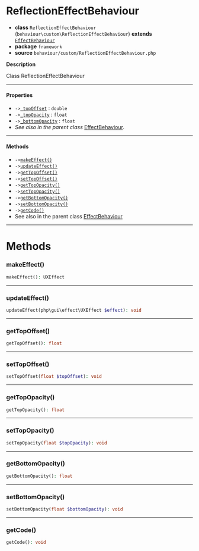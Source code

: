 # ReflectionEffectBehaviour

- **class** `ReflectionEffectBehaviour` (`behaviour\custom\ReflectionEffectBehaviour`) **extends** [`EffectBehaviour`](https://github.com/jphp-compiler/develnext/blob/master/dn-app-framework/api-docs/classes/php/gui/framework/behaviour/custom/EffectBehaviour.md)
- **package** `framework`
- **source** `behaviour/custom/ReflectionEffectBehaviour.php`

**Description**

Class ReflectionEffectBehaviour

---

#### Properties

- `->`[`_topOffset`](#prop-_topoffset) : `double`
- `->`[`_topOpacity`](#prop-_topopacity) : `float`
- `->`[`_bottomOpacity`](#prop-_bottomopacity) : `float`
- *See also in the parent class* [EffectBehaviour](https://github.com/jphp-compiler/develnext/blob/master/dn-app-framework/api-docs/classes/php/gui/framework/behaviour/custom/EffectBehaviour.md).

---

#### Methods

- `->`[`makeEffect()`](#method-makeeffect)
- `->`[`updateEffect()`](#method-updateeffect)
- `->`[`getTopOffset()`](#method-gettopoffset)
- `->`[`setTopOffset()`](#method-settopoffset)
- `->`[`getTopOpacity()`](#method-gettopopacity)
- `->`[`setTopOpacity()`](#method-settopopacity)
- `->`[`getBottomOpacity()`](#method-getbottomopacity)
- `->`[`setBottomOpacity()`](#method-setbottomopacity)
- `->`[`getCode()`](#method-getcode)
- See also in the parent class [EffectBehaviour](https://github.com/jphp-compiler/develnext/blob/master/dn-app-framework/api-docs/classes/php/gui/framework/behaviour/custom/EffectBehaviour.md)

---
# Methods

<a name="method-makeeffect"></a>

### makeEffect()
```php
makeEffect(): UXEffect
```

---

<a name="method-updateeffect"></a>

### updateEffect()
```php
updateEffect(php\gui\effect\UXEffect $effect): void
```

---

<a name="method-gettopoffset"></a>

### getTopOffset()
```php
getTopOffset(): float
```

---

<a name="method-settopoffset"></a>

### setTopOffset()
```php
setTopOffset(float $topOffset): void
```

---

<a name="method-gettopopacity"></a>

### getTopOpacity()
```php
getTopOpacity(): float
```

---

<a name="method-settopopacity"></a>

### setTopOpacity()
```php
setTopOpacity(float $topOpacity): void
```

---

<a name="method-getbottomopacity"></a>

### getBottomOpacity()
```php
getBottomOpacity(): float
```

---

<a name="method-setbottomopacity"></a>

### setBottomOpacity()
```php
setBottomOpacity(float $bottomOpacity): void
```

---

<a name="method-getcode"></a>

### getCode()
```php
getCode(): void
```